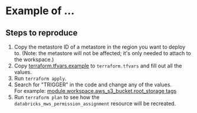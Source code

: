 # Example of ...

## Steps to reproduce

1. Copy the metastore ID of a metastore in the region you want to deploy to. (Note: the metastore will not be affected; it's only needed to attach to the workspace.)
2. Copy [terraform.tfvars.example](terraform.tfvars.example) to `terraform.tfvars` and fill out all the values.
3. Run `terraform apply`.
4. Search for "TRIGGER" in the code and change any of the values.<br>
   For example: [module.workspace.aws_s3_bucket.root_storage tags](workspace/root_bucket.tf#L6)
5. Run `terraform plan` to see how the `databricks_mws_permission_assignment` resource will be recreated.
